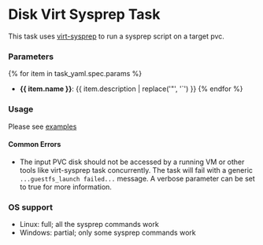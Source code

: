 # Disk Virt Sysprep Task

This task uses [virt-sysprep](https://libguestfs.org/virt-sysprep.1.html) to run a sysprep script on a target pvc.

### Parameters

{% for item in task_yaml.spec.params %}
- **{{ item.name }}**: {{ item.description | replace('"', '`') }}
{% endfor %}


### Usage

Please see [examples](examples)

#### Common Errors

- The input PVC disk should not be accessed by a running VM or other tools like virt-sysprep task concurrently.
The task will fail with a generic `...guestfs_launch failed...` message.
A verbose parameter can be set to true for more information.

### OS support

- Linux: full; all the sysprep commands work
- Windows: partial; only some sysprep commands work
